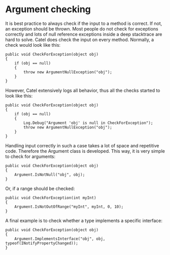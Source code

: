 # Argument checking

It is best practice to always check if the input to a method is correct. If not, an exception should be thrown. Most people do not check for exceptions correctly and lots of null reference exceptions inside a deep stacktrace are hard to solve.
Catel does check the input on every method. Normally, a check would look like this:

```
public void CheckForException(object obj)
{
    if (obj == null)
    {
        throw new ArgumentNullException("obj");
    }
}
```

However, Catel extensively logs all behavior, thus all the checks started to look like this:

```
public void CheckForException(object obj)
{
    if (obj == null)
    {
        Log.Debug("Argument 'obj' is null in CheckForException");
        throw new ArgumentNullException("obj");
    }
}
```

Handling input correctly in such a case takes a lot of space and repetitive code. Therefore the Argument class is developed. This way, it is very simple to check for arguments:

```
public void CheckForException(object obj)
{
    Argument.IsNotNull("obj", obj);
}
```

Or, if a range should be checked:

```
public void CheckForException(int myInt)
{
    Argument.IsNotOutOfRange("myInt", myInt, 0, 10);
}
```

A final example is to check whether a type implements a specific interface:

```
public void CheckForException(object obj)
{
    Argument.ImplementsInterface("obj", obj, typeof(INotifyPropertyChanged));
}
```
